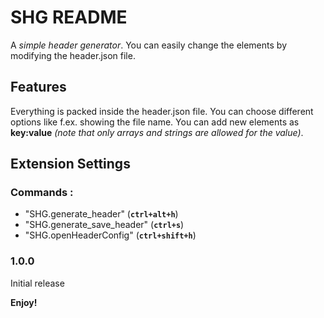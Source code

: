 # SHG README

A *simple header generator*. You can easily change the elements by modifying the header.json file.

## Features

Everything is packed inside the header.json file. You can choose different options like f.ex. showing the file name. You can add new elements as __key:value__ *(note that only arrays and strings are allowed for the value)*.

## Extension Settings

### Commands :     
-   "SHG.generate_header"      (__`ctrl+alt+h`__)    
-   "SHG.generate_save_header" (__`ctrl+s`__)    
-   "SHG.openHeaderConfig"     (__`ctrl+shift+h`__)

### 1.0.0

Initial release

**Enjoy!**
